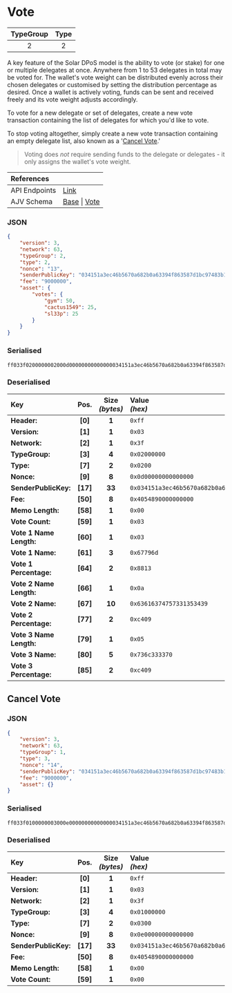 
# Vote

| TypeGroup | Type  |
| :-------: | :---: |
|     2     |   2   |

A key feature of the Solar DPoS model is the ability to vote (or stake) for one or multiple delegates at once. Anywhere from 1 to 53 delegates in total may be voted for. The wallet's vote weight can be distributed evenly across their chosen delegates or customised by setting the distribution percentage as desired. Once a wallet is actively voting, funds can be sent and received freely and its vote weight adjusts accordingly.

To vote for a new delegate or set of delegates, create a new vote transaction containing the list of delegates for which you'd like to vote.

To stop voting altogether, simply create a new vote transaction containing an empty delegate list, also known as a '[Cancel Vote](#cancel-vote).'

> Voting does _not_ require sending funds to the delegate or delegates - it only assigns the wallet's vote weight.

| References    |                                                                                                                                                                                                                                                                                                                  |
| :------------ | :--------------------------------------------------------------------------------------------------------------------------------------------------------------------------------------------------------------------------------------------------------------------------------------------------------------- |
| API Endpoints | [Link](https://sxp.mainnet.sh/#/Transactions)                                                                                                                                                                                                                                                                    |
| AJV Schema    | [Base](https://github.com/Solar-network/core/blob/0c03aaf1feebb77bd33117110c358636bf14d9c0/packages/crypto/src/transactions/types/schemas.ts#L17-L46) \| [Vote](https://github.com/Solar-network/core/blob/fa3acf545f1bf257d8c2a089c2dd5d7a6f4a7943/packages/crypto/src/transactions/types/schemas.ts#L157-L183) |

### JSON

```json
{
    "version": 3,
    "network": 63,
    "typeGroup": 2,
    "type": 2,
    "nonce": "13",
    "senderPublicKey": "034151a3ec46b5670a682b0a63394f863587d1bc97483b1b6c70eb58e7f0aed192",
    "fee": "9000000",
    "asset": {
        "votes": {
            "gym": 50,
            "cactus1549": 25,
            "sl33p": 25
        }
    }
}
```

### Serialised

```shell
ff033f0200000002000d00000000000000034151a3ec46b5670a682b0a63394f863587d1bc97483b1b6c70eb58e7f0aed192405489000000000000030367796d88130a63616374757331353439c40905736c333370c409
```

### Deserialised

| Key                     |   Pos.   | Size<br>_(bytes)_ | Value<br> _(hex)_                                                      |
| :---------------------- | :------: | :---------------: | :--------------------------------------------------------------------- |
| **Header:**             | **[0]**  |       **1**       | `0xff`                                                                 |
| **Version:**            | **[1]**  |       **1**       | `0x03`                                                                 |
| **Network:**            | **[2]**  |       **1**       | `0x3f`                                                                 |
| **TypeGroup:**          | **[3]**  |       **4**       | `0x02000000`                                                           |
| **Type:**               | **[7]**  |       **2**       | `0x0200`                                                               |
| **Nonce:**              | **[9]**  |       **8**       | `0x0d00000000000000`                                                   |
| **SenderPublicKey:**    | **[17]** |      **33**       | `0x034151a3ec46b5670a682b0a63394f863587d1bc97483b1b6c70eb58e7f0aed192` |
| **Fee:**                | **[50]** |       **8**       | `0x4054890000000000`                                                   |
| **Memo Length:**        | **[58]** |       **1**       | `0x00`                                                                 |
| **Vote Count:**         | **[59]** |       **1**       | `0x03`                                                                 |
| **Vote 1 Name Length:** | **[60]** |       **1**       | `0x03`                                                                 |
| **Vote 1 Name:**        | **[61]** |       **3**       | `0x67796d`                                                             |
| **Vote 1 Percentage:**  | **[64]** |       **2**       | `0x8813`                                                               |
| **Vote 2 Name Length:** | **[66]** |       **1**       | `0x0a`                                                                 |
| **Vote 2 Name:**        | **[67]** |      **10**       | `0x63616374757331353439`                                               |
| **Vote 2 Percentage:**  | **[77]** |       **2**       | `0xc409`                                                               |
| **Vote 3 Name Length:** | **[79]** |       **1**       | `0x05`                                                                 |
| **Vote 3 Name:**        | **[80]** |       **5**       | `0x736c333370`                                                         |
| **Vote 3 Percentage:**  | **[85]** |       **2**       | `0xc409`                                                               |

## Cancel Vote

### JSON

```json
{
    "version": 3,
    "network": 63,
    "typeGroup": 1,
    "type": 3,
    "nonce": "14",
    "senderPublicKey": "034151a3ec46b5670a682b0a63394f863587d1bc97483b1b6c70eb58e7f0aed192",
    "fee": "9000000",
    "asset": {}
}
```

### Serialised

```shell
ff033f0100000003000e00000000000000034151a3ec46b5670a682b0a63394f863587d1bc97483b1b6c70eb58e7f0aed19240548900000000000000
```

### Deserialised

| Key                  |   Pos.   | Size<br/>_(bytes)_ | Value<br/>_(hex)_                                                      |
| :------------------- | :------: | :----------------: | :--------------------------------------------------------------------- |
| **Header:**          | **[0]**  |       **1**        | `0xff`                                                                 |
| **Version:**         | **[1]**  |       **1**        | `0x03`                                                                 |
| **Network:**         | **[2]**  |       **1**        | `0x3f`                                                                 |
| **TypeGroup:**       | **[3]**  |       **4**        | `0x01000000`                                                           |
| **Type:**            | **[7]**  |       **2**        | `0x0300`                                                               |
| **Nonce:**           | **[9]**  |       **8**        | `0x0e00000000000000`                                                   |
| **SenderPublicKey:** | **[17]** |       **33**       | `0x034151a3ec46b5670a682b0a63394f863587d1bc97483b1b6c70eb58e7f0aed192` |
| **Fee:**             | **[50]** |       **8**        | `0x4054890000000000`                                                   |
| **Memo Length:**     | **[58]** |       **1**        | `0x00`                                                                 |
| **Vote Count:**      | **[59]** |       **1**        | `0x00`                                                                 |
